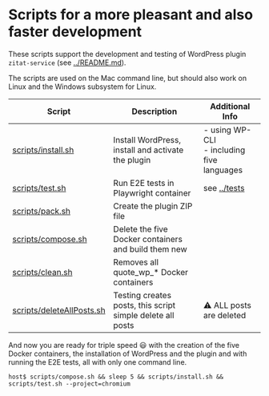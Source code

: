 # Scripts for a more pleasant and also faster development

These scripts support the development and testing of WordPress plugin `zitat-service` (see [../README.md](../README.md)).

The scripts are used on the Mac command line, but should also work on Linux and the Windows subsystem for Linux.

| Script | Description | Additional Info |
| --- | --- | --- |
| [scripts/install.sh](scripts/install.sh) | Install WordPress, install and activate the plugin | - using WP-CLI<br />- including five languages |
| [scripts/test.sh](scripts/test.sh) | Run E2E tests in Playwright container | see [../tests](../tests) |
| [scripts/pack.sh](scripts/pack.sh) | Create the plugin ZIP file |  |
| [scripts/compose.sh](scripts/compose.sh) | Delete the five Docker containers and build them new |  |
| [scripts/clean.sh](scripts/clean.sh) | Removes all quote_wp_* Docker containers |  |
| [scripts/deleteAllPosts.sh](scripts/deleteAllPosts.sh) | Testing creates posts, this script simple delete all posts | :warning: ALL posts are deleted |

And now you are ready for triple speed :smiley: with the creation of the five Docker containers, the installation of WordPress and the plugin and with running the E2E tests, all with only one command line.
```
host$ scripts/compose.sh && sleep 5 && scripts/install.sh && scripts/test.sh --project=chromium
```
